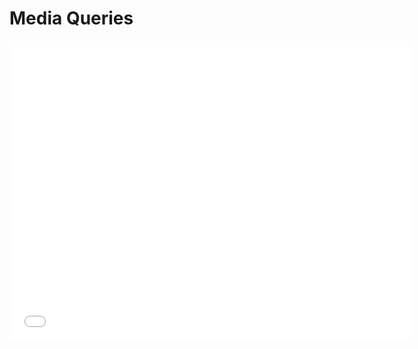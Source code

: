 # Media Queries

<iframe width="640" height="480" src="//www.youtube.com/embed/MYOT5FDG8gk?rel=0&modestbranding=1" frameborder="0" allowfullscreen></iframe><p><a href="https://www.youtube.com/watch?v=MYOT5FDG8gk"Media Queries</a></p>


